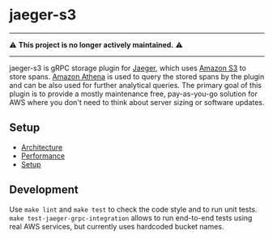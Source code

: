 # jaeger-s3

---

:warning: __This project is no longer actively maintained.__ :warning:

---

jaeger-s3 is gRPC storage plugin for [Jaeger](https://github.com/jaegertracing/jaeger), which uses [Amazon S3](https://aws.amazon.com/s3/)
to store spans. [Amazon Athena](https://aws.amazon.com/athena/) is used to query the stored spans by the plugin and can be also used for
further analytical queries. The primary goal of this plugin is to provide a mostly maintenance free, pay-as-you-go solution for AWS where you
don't need to think about server sizing or software updates.


## Setup

* [Architecture](docs/architecture.md)
* [Performance](docs/performance.md)
* [Setup](docs/setup.md)


## Development

Use `make lint` and `make test` to check the code style and to run unit tests. `make test-jaeger-grpc-integration` allows to run end-to-end tests using real AWS services, but currently uses hardcoded bucket names.

